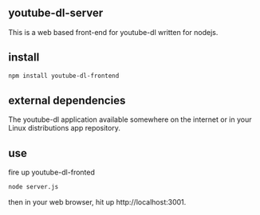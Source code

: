 youtube-dl-server
-----------

This is a web based front-end for youtube-dl written for nodejs. 

install
-------

```bash
npm install youtube-dl-frontend
```

external dependencies
---------------------

The youtube-dl application available somewhere on the internet or in your
Linux distributions app repository.

use
---

fire up youtube-dl-fronted

```bash
node server.js
```

then in your web browser, hit up http://localhost:3001. 
